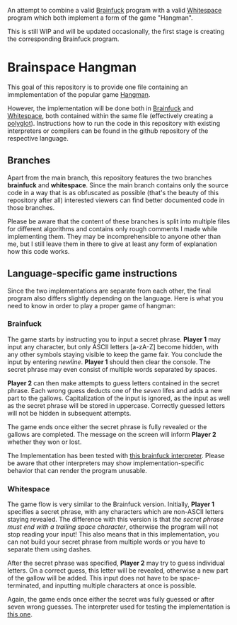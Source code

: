 An attempt to combine a valid [Brainfuck](https://en.wikipedia.org/wiki/Brainfuck) program with a valid [Whitespace](https://en.wikipedia.org/wiki/Whitespace_%28programming_language%29) program which both implement a form of the game "Hangman".

This is still WIP and will be updated occasionally, the first stage is creating the corresponding Brainfuck program.
# Brainspace Hangman

This goal of this repository is to provide one file containing an immplementation of the popular game [Hangman](https://en.wikipedia.org/wiki/Hangman_(game)).

However, the implementation will be done both in [Brainfuck](https://github.com/brain-lang/brainfuck) and [Whitespace](https://github.com/wspace), both contained within the same file (effectively creating a [polyglot](https://en.wikipedia.org/wiki/Polyglot_(computing))).
Instructions how to run the code in this repository with existing interpreters or compilers can be found in the github repository of the respective language.

## Branches

Apart from the main branch, this repository features the two branches **brainfuck** and **whitespace**. Since the main branch contains only the source code in a way that is as obfuscated as possible (that's the beauty of this repository after all) interested viewers can find better documented code in those branches. 

Please be aware that the content of these branches is split into multiple files for different algorithms and contains only rough comments I made while implementing them. They may be incomprehensible to anyone other than me, but I still leave them in there to give at least any form of explanation how this code works.

## Language-specific game instructions

Since the two implementations are separate from each other, the final program also differs slightly depending on the language. Here is what you need to know in order to play a proper game of hangman:

### Brainfuck

The game starts by instructing you to input a secret phrase. **Player 1** may input any character, but only ASCII letters \[a-zA-Z\] become hidden, with any other symbols staying visible to keep the game fair. You conclude the input by entering *newline*. **Player 1** should then clear the console. The secret phrase may even consist of multiple words separated by spaces.

**Player 2** can then make attempts to guess letters contained in the secret phrase. Each wrong guess deducts one of the *seven* lifes and adds a new part to the gallows. Capitalization of the input is ignored, as the input as well as the secret phrase will be stored in uppercase. Correctly guessed letters will not be hidden in subsequent attempts.

The game ends once either the secret phrase is fully revealed or the gallows are completed. The message on the screen will inform **Player 2** whether they won or lost.

The Implementation has been tested with [this brainfuck interpreter](https://github.com/brain-lang/brainfuck). Please be aware that other interpreters may show implementation-specific behavior that can render the program unusable.

### Whitespace

The game flow is very similar to the Brainfuck version. Initially, **Player 1** specifies a secret phrase, with any characters which are non-ASCII letters staying revealed. The difference with this version is that _the secret phrase must end with a trailing space character_, otherwise the program will not stop reading your input! This also means that in this implementation, you can not build your secret phrase from multiple words or you have to separate them using dashes.

After the secret phrase was specified, **Player 2** may try to guess individual letters. On a correct guess, this letter will be revealed, otherwise a new part of the gallow will be added. This input does not have to be space-terminated, and inputting multiple characters at once is possible.

Again, the game ends once either the secret was fully guessed or after seven wrong guesses. The interpreter used for testing the implementation is [this one](https://github.com/kraterkraken/Whitespace).